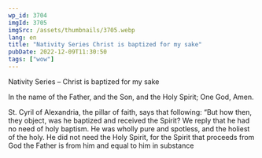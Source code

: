 ```yaml
---
wp_id: 3704
imgId: 3705
imgSrc: /assets/thumbnails/3705.webp
lang: en
title: "Nativity Series Christ is baptized for my sake"
pubDate: 2022-12-09T11:30:50
tags: ["wow"]
---
```


<!-- page: 6 -->

<p>Nativity Series &#8211; Christ is baptized for my sake</p>
<p>In the name of the Father, and the Son, and the Holy Spirit; One God, Amen.</p>
<p>St. Cyril of Alexandria, the pillar of faith, says that following: “But how then, they object, was he baptized and received the Spirit? We reply that he had no need of holy baptism. He was wholly pure and spotless, and the holiest of the holy. He did not need the Holy Spirit, for the Spirit that proceeds from God the Father is from him and equal to him in substance</p>
